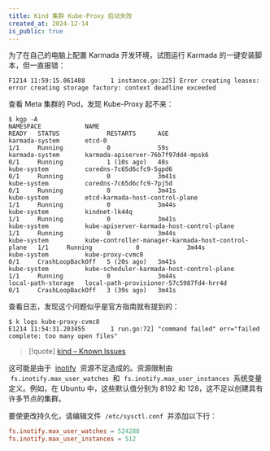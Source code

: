 ```yaml
---
title: Kind 集群 Kube-Proxy 启动失败
created_at: 2024-12-14
is_public: true
---
```


为了在自己的电脑上配置 Karmada 开发环境，试图运行 Karmada 的一键安装脚本，但一直报错：

```shell
F1214 11:59:15.061488       1 instance.go:225] Error creating leases: error creating storage factory: context deadline exceeded
```

查看 Meta 集群的 Pod，发现 Kube-Proxy 起不来：

```shell
$ kgp -A
NAMESPACE            NAME                                                 READY   STATUS             RESTARTS      AGE
karmada-system       etcd-0                                               1/1     Running            0             59s
karmada-system       karmada-apiserver-76b7f97dd4-mpsk6                   0/1     Running            1 (10s ago)   48s
kube-system          coredns-7c65d6cfc9-5gpd6                             0/1     Running            0             3m41s
kube-system          coredns-7c65d6cfc9-7pj5d                             0/1     Running            0             3m41s
kube-system          etcd-karmada-host-control-plane                      1/1     Running            0             3m44s
kube-system          kindnet-lk44q                                        1/1     Running            0             3m41s
kube-system          kube-apiserver-karmada-host-control-plane            1/1     Running            0             3m44s
kube-system          kube-controller-manager-karmada-host-control-plane   1/1     Running            0             3m44s
kube-system          kube-proxy-cvmc8                                     0/1     CrashLoopBackOff   5 (20s ago)   3m41s
kube-system          kube-scheduler-karmada-host-control-plane            1/1     Running            0             3m44s
local-path-storage   local-path-provisioner-57c5987fd4-hrr4d              0/1     CrashLoopBackOff   3 (39s ago)   3m41s
```

查看日志，发现这个问题似乎是官方指南就有提到的：

```shell
$ k logs kube-proxy-cvmc8
E1214 11:54:31.203455       1 run.go:72] "command failed" err="failed complete: too many open files"
```

> [!quote] [kind – Known Issues](https://kind.sigs.k8s.io/docs/user/known-issues/#pod-errors-due-to-too-many-open-files)

这可能是由于  [inotify](https://linux.die.net/man/7/inotify)  资源不足造成的。资源限制由  `fs.inotify.max_user_watches`  和  `fs.inotify.max_user_instances`  系统变量定义。例如，在 Ubuntu 中，这些默认值分别为 8192 和 128，这不足以创建具有许多节点的集群。

要使更改持久化，请编辑文件  `/etc/sysctl.conf`  并添加以下行：

```toml
fs.inotify.max_user_watches = 524288
fs.inotify.max_user_instances = 512
```
